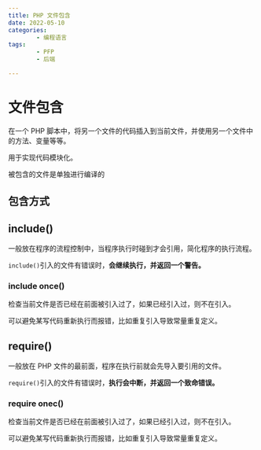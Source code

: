 ```yaml
---
title: PHP 文件包含
date: 2022-05-10
categories:
        - 编程语言
tags:
        - PFP
        - 后端

---
```


# 文件包含

在一个 PHP 脚本中，将另一个文件的代码插入到当前文件，并使用另一个文件中的方法、变量等等。

用于实现代码模块化。

被包含的文件是单独进行编译的

## 包含方式

## include()

一般放在程序的流程控制中，当程序执行时碰到才会引用，简化程序的执行流程。

`include()`引入的文件有错误时，**会继续执行，并返回一个警告。**

### include once()

检查当前文件是否已经在前面被引入过了，如果已经引入过，则不在引入。

可以避免某写代码重新执行而报错，比如重复引入导致常量重复定义。

## require()

一般放在 PHP 文件的最前面，程序在执行前就会先导入要引用的文件。

`require()`引入的文件有错误时，**执行会中断，并返回一个致命错误。**

### **require onec()**

检查当前文件是否已经在前面被引入过了，如果已经引入过，则不在引入。

可以避免某写代码重新执行而报错，比如重复引入导致常量重复定义。

